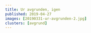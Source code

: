 ```yaml
---
title: Ur avgrunden, igen
published: 2019-04-27
images: [20190331-ur-avgrunden-2.jpg]
clusters: [avgrund]
---
```

